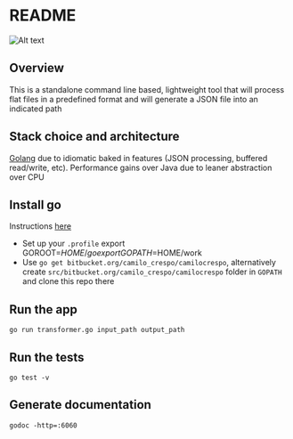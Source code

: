 # README #

![Alt text](http://natebrennand.github.io/concurrency_and_golang/pics/gopher_head.png)

## Overview 
This is a standalone command line based, lightweight tool that will process flat files in a predefined format and will generate a JSON file into an indicated path

## Stack choice and architecture
[Golang](https://golang.org/) due to idiomatic baked in features (JSON processing, buffered read/write, etc). Performance gains over Java due to leaner abstraction over CPU

## Install go
Instructions [here](https://golang.org/doc/install)
* Set up your `.profile`
    export GOROOT=$HOME/go
    export GOPATH=$HOME/work
* Use `go get bitbucket.org/camilo_crespo/camilocrespo`, alternatively create `src/bitbucket.org/camilo_crespo/camilocrespo` folder in `GOPATH` and clone this repo there

## Run the app
    go run transformer.go input_path output_path

## Run the tests
    go test -v

## Generate documentation
    godoc -http=:6060






